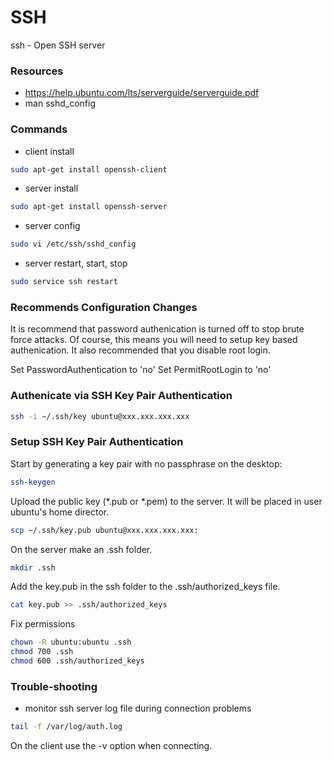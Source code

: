 # SSH #

ssh - Open SSH server

### Resources ###

- https://help.ubuntu.com/lts/serverguide/serverguide.pdf
- man sshd_config

### Commands ###

 - client install

```bash
sudo apt-get install openssh-client
```

 - server install

```bash
sudo apt-get install openssh-server
```

- server config

```bash
sudo vi /etc/ssh/sshd_config
```

- server restart, start, stop

```bash
sudo service ssh restart
```

### Recommends Configuration Changes ###

It is recommend that password authenication is turned off to stop brute force attacks. Of course, this means you will need to setup key based authenication. It also recommended that you disable root login.

Set PasswordAuthentication to 'no'
Set PermitRootLogin to 'no'


### Authenicate via SSH Key Pair Authentication

```bash
ssh -i ~/.ssh/key ubuntu@xxx.xxx.xxx.xxx
```

### Setup SSH Key Pair Authentication ###

Start by generating a key pair with no passphrase on the desktop:

```bash
ssh-keygen
```
Upload the public key (*.pub or *.pem) to the server.  It will be placed in user ubuntu's home director.

```bash
scp ~/.ssh/key.pub ubuntu@xxx.xxx.xxx.xxx:
```

On the server make an .ssh folder.
```bash
mkdir .ssh
```

Add the key.pub in the ssh folder to the .ssh/authorized_keys file.
```bash
cat key.pub >> .ssh/authorized_keys
```

Fix permissions
```bash
chown -R ubuntu:ubuntu .ssh
chmod 700 .ssh
chmod 600 .ssh/authorized_keys
```

### Trouble-shooting ###

- monitor ssh server log file during connection problems

```bash
tail -f /var/log/auth.log
```

On the client use the -v option when connecting.

